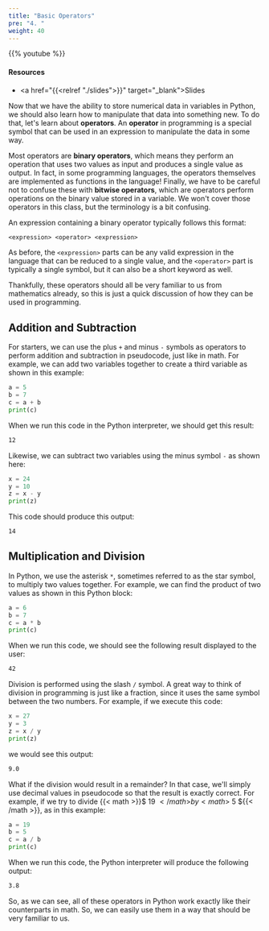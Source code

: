 ```yaml
---
title: "Basic Operators"
pre: "4. "
weight: 40
---
```


{{% youtube  %}}

#### Resources

* <a href="{{<relref "./slides">}}" target="_blank">Slides</a>

Now that we have the ability to store numerical data in variables in Python, we should also learn how to manipulate that data into something new. To do that, let's learn about **operators**. An **operator** in programming is a special symbol that can be used in an expression to manipulate the data in some way. 

Most operators are **binary operators**, which means they perform an operation that uses two values as input and produces a single value as output. In fact, in some programming languages, the operators themselves are implemented as functions in the language! Finally, we have to be careful not to confuse these with **bitwise operators**, which are operators perform operations on the binary value stored in a variable. We won't cover those operators in this class, but the terminology is a bit confusing.

An expression containing a binary operator typically follows this format:

```tex
<expression> <operator> <expression>
```

As before, the `<expression>` parts can be any valid expression in the language that can be reduced to a single value, and the `<operator>` part is typically a single symbol, but it can also be a short keyword as well.

Thankfully, these operators should all be very familiar to us from mathematics already, so this is just a quick discussion of how they can be used in programming.

## Addition and Subtraction

For starters, we can use the plus `+` and minus `-` symbols as operators to perform addition and subtraction in pseudocode, just like in math. For example, we can add two variables together to create a third variable as shown in this example:

```python
a = 5
b = 7
c = a + b
print(c)
```

When we run this code in the Python interpreter, we should get this result:

```tex
12
```

Likewise, we can subtract two variables using the minus symbol `-` as shown here:

```python
x = 24
y = 10
z = x - y
print(z)
```

This code should produce this output:

```tex
14
```

## Multiplication and Division

In Python, we use the asterisk `*`, sometimes referred to as the star symbol, to multiply two values together. For example, we can find the product of two values as shown in this Python block:

```python
a = 6
b = 7
c = a * b
print(c)
```

When we run this code, we should see the following result displayed to the user:

```tex
42
```

Division is performed using the slash `/` symbol. A great way to think of division in programming is just like a fraction, since it uses the same symbol between the two numbers. For example, if we execute this code:

```python
x = 27
y = 3
z = x / y
print(z)
```

we would see this output:

```tex
9.0
```

What if the division would result in a remainder? In that case, we'll simply use decimal values in pseudocode so that the result is exactly correct. For example, if we try to divide {{< math >}}$ 19 ${{< /math >}} by {{< math >}}$ 5 ${{< /math >}}, as in this example:

```python
a = 19
b = 5
c = a / b
print(c)
```

When we run this code, the Python interpreter will produce the following output:

```tex
3.8
```

So, as we can see, all of these operators in Python work exactly like their counterparts in math. So, we can easily use them in a way that should be very familiar to us.